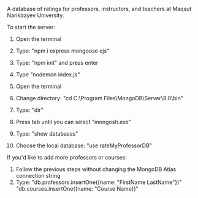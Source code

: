 A database of ratings for professors, instructors, and teachers at Maqsut Narikbayev University.

To start the server:
1. Open the terminal
2. Type: "npm i express mongoose ejs"
3. Type: "npm init" and press enter
4. Type "nodemon index.js"

1. Open the terminal
2. Change directory: "cd C:\Program Files\MongoDB\Server\8.0\bin"
3. Type: "dir"
4. Press tab until you can select "mongosh.exe"
5. Type: "show databases"
6. Choose the local database: "use rateMyProfessorDB"

If you'd like to add more professors or courses:
1. Follow the previous steps without changing the MongoDB Atlas connection string
2. Type: "db.professors.insertOne({name: "FirstName LastName"})" "db.courses.insertOne({name: "Course Name})"

<!-- If you're using a local connection MongoDB database  -->
<!-- the code in index.js should be: -->
<!-- mongoose.connect('mongodb://127.0.0.1:27017/rateMyProfessorDB') -->